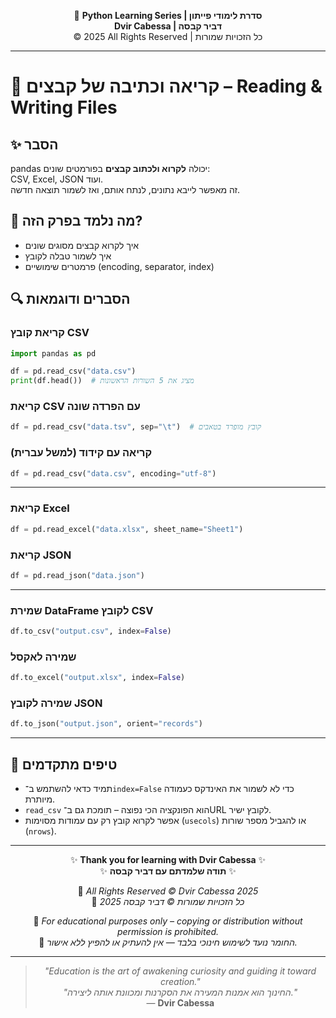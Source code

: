 <!-- DC_HEADER_START -->
<div align="center">

🐍 **Python Learning Series | סדרת לימודי פייתון**  
**Dvir Cabessa | דביר קבסה**  
© 2025 All Rights Reserved | כל הזכויות שמורות

</div>

---
<!-- DC_HEADER_END -->

# 📘 קריאה וכתיבה של קבצים – Reading & Writing Files

## ✨ הסבר

pandas יכולה **לקרוא ולכתוב קבצים** בפורמטים שונים:  
CSV, Excel, JSON ועוד.  
זה מאפשר לייבא נתונים, לנתח אותם, ואז לשמור תוצאה חדשה.

## 🧠 מה נלמד בפרק הזה?
- איך לקרוא קבצים מסוגים שונים
- איך לשמור טבלה לקובץ
- פרמטרים שימושיים (encoding, separator, index)

## 🔍 הסברים ודוגמאות

### קריאת קובץ CSV
```python
import pandas as pd

df = pd.read_csv("data.csv")
print(df.head())  # מציג את 5 השורות הראשונות
```

### קריאת CSV עם הפרדה שונה
```python
df = pd.read_csv("data.tsv", sep="\t")  # קובץ מופרד בטאבים
```

### קריאה עם קידוד (למשל עברית)
```python
df = pd.read_csv("data.csv", encoding="utf-8")
```

---

### קריאת Excel
```python
df = pd.read_excel("data.xlsx", sheet_name="Sheet1")
```

### קריאת JSON
```python
df = pd.read_json("data.json")
```

---

### שמירת DataFrame לקובץ CSV
```python
df.to_csv("output.csv", index=False)
```

### שמירה לאקסל
```python
df.to_excel("output.xlsx", index=False)
```

### שמירה לקובץ JSON
```python
df.to_json("output.json", orient="records")
```

---

## 💬 טיפים מתקדמים

* תמיד כדאי להשתמש ב־`index=False` כדי לא לשמור את האינדקס כעמודה מיותרת.
* `read_csv` הוא הפונקציה הכי נפוצה – תומכת גם ב־URL לקובץ ישיר.
* אפשר לקרוא קובץ רק עם עמודות מסוימות (`usecols`) או להגביל מספר שורות (`nrows`).

<!-- DC_FOOTER_START -->
---

<div align="center">

✨ **Thank you for learning with Dvir Cabessa** ✨  
✨ **תודה שלמדתם עם דביר קבסה** ✨  

📘 *All Rights Reserved © Dvir Cabessa 2025*  
📘 *כל הזכויות שמורות © דביר קבסה 2025*  

🔗 *For educational purposes only – copying or distribution without permission is prohibited.*  
🔗 *החומר נועד לשימוש חינוכי בלבד — אין להעתיק או להפיץ ללא אישור.*

---

> _"Education is the art of awakening curiosity and guiding it toward creation."_  
> _"החינוך הוא אמנות המעירה את הסקרנות ומכוונת אותה ליצירה."_  
> — **Dvir Cabessa**

</div>
<!-- DC_FOOTER_END -->

